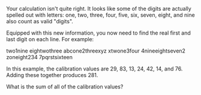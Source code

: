 Your calculation isn't quite right. It looks like some of the digits are 
actually spelled out with letters: one, two, three, four, five, six, seven, 
eight, and nine also count as valid "digits".

Equipped with this new information, you now need to find the real first 
and last digit on each line. For example:

two1nine
eightwothree
abcone2threexyz
xtwone3four
4nineeightseven2
zoneight234
7pqrstsixteen

In this example, the calibration values are 29, 83, 13, 24, 42, 14, and 76. 
Adding these together produces 281.

What is the sum of all of the calibration values?
